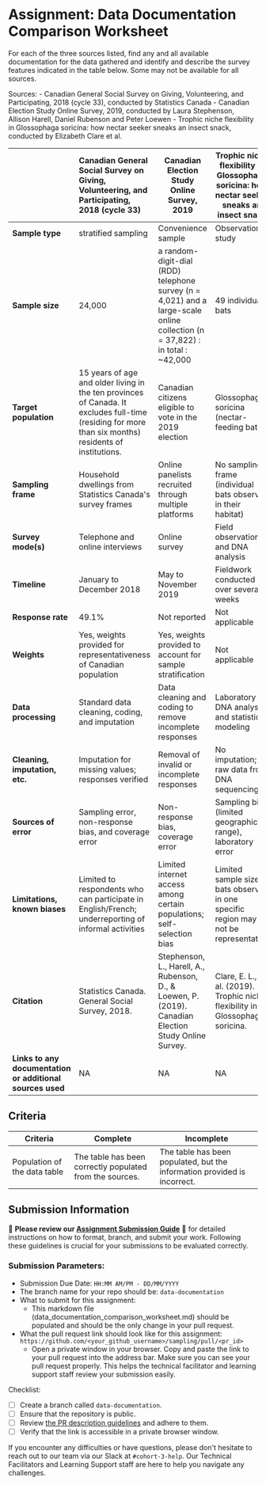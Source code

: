 # Assignment: Data Documentation Comparison Worksheet

For each of the three sources listed, find any and all available documentation for the data gathered and identify and describe the survey features indicated in the table below. Some may not be available for all sources.

Sources: - Canadian General Social Survey on Giving, Volunteering, and Participating, 2018 (cycle 33), conducted by Statistics Canada - Canadian Election Study Online Survey, 2019, conducted by Laura Stephenson, Allison Harell, Daniel Rubenson and Peter Loewen - Trophic niche flexibility in Glossophaga soricina: how nectar seeker sneaks an insect snack, conducted by Elizabeth Clare et al.

|                                                       | Canadian General Social Survey on Giving, Volunteering, and Participating, 2018 (cycle 33) | Canadian Election Study Online Survey, 2019 | Trophic niche flexibility in Glossophaga soricina: how nectar seeker sneaks an insect snack |
|----------------|:--------------------|----------------|---------------------|
| **Sample type**                                           | stratified sampling                                                                                       | Convenience sample                                   | Observational study                                                                                 |
| **Sample size**                                           | 24,000                                                                                     | a random-digit-dial (RDD) telephone survey (n = 4,021) and a large-scale online collection (n = 37,822) : in total : ~42,000                                | 49 individual bats                                                                                  |
| **Target population**                                     | 15 years of age and older living in the ten provinces of Canada. It excludes full-time (residing for more than six months) residents of institutions.                                                              | Canadian citizens eligible to vote in the 2019 election | Glossophaga soricina (nectar-feeding bats)                                                          |
| **Sampling frame**                                        | Household dwellings from Statistics Canada's survey frames                                                | Online panelists recruited through multiple platforms | No sampling frame (individual bats observed in their habitat)                                       |
| **Survey mode(s)**                                        | Telephone and online interviews                                                                          | Online survey                                        | Field observation and DNA analysis                                                                  |
| **Timeline**                                              | January to December 2018                                                                                 | May to November 2019                                | Fieldwork conducted over several weeks                                                              |
| **Response rate**                                         | 49.1%                                                                                                   | Not reported                                         | Not applicable                                                                                      |
| **Weights**                                               | Yes, weights provided for representativeness of Canadian population                                      | Yes, weights provided to account for sample stratification | Not applicable                                                                                      |
| **Data processing**                                       | Standard data cleaning, coding, and imputation                                                           | Data cleaning and coding to remove incomplete responses | Laboratory DNA analysis and statistical modeling                                                    |
| **Cleaning, imputation, etc.**                           | Imputation for missing values; responses verified                                                        | Removal of invalid or incomplete responses           | No imputation; raw data from DNA sequencing                                                         |
| **Sources of error**                                      | Sampling error, non-response bias, and coverage error                                                    | Non-response bias, coverage error                   | Sampling bias (limited geographical range), laboratory error                                        |
| **Limitations, known biases**                             | Limited to respondents who can participate in English/French; underreporting of informal activities       | Limited internet access among certain populations; self-selection bias | Limited sample size; bats observed in one specific region may not be representative                 |
| **Citation**                                              | Statistics Canada. General Social Survey, 2018.                                                          | Stephenson, L., Harell, A., Rubenson, D., & Loewen, P. (2019). Canadian Election Study Online Survey. | Clare, E. L., et al. (2019). Trophic niche flexibility in Glossophaga soricina.                       |
| **Links to any documentation or additional sources used** |         NA                                             |    NA   |                      NA                        | 

## Criteria

|Criteria|Complete|Incomplete|
|--------|----|----|
|Population of the data table|The table has been correctly populated from the sources.|The table has been populated, but the information provided is incorrect.|

## Submission Information

🚨 **Please review our [Assignment Submission Guide](https://github.com/UofT-DSI/onboarding/blob/main/onboarding_documents/submissions.md)** 🚨 for detailed instructions on how to format, branch, and submit your work. Following these guidelines is crucial for your submissions to be evaluated correctly.

### Submission Parameters:
* Submission Due Date: `HH:MM AM/PM - DD/MM/YYYY`
* The branch name for your repo should be: `data-documentation`
* What to submit for this assignment:
     * This markdown file (data_documentation_comparison_worksheet.md) should be populated and should be the only change in your pull request.
* What the pull request link should look like for this assignment: `https://github.com/<your_github_username>/sampling/pull/<pr_id>`
     * Open a private window in your browser. Copy and paste the link to your pull request into the address bar. Make sure you can see your pull request properly. This helps the technical facilitator and learning support staff review your submission easily.

Checklist:
- [ ] Create a branch called `data-documentation`.
- [ ] Ensure that the repository is public.
- [ ] Review [the PR description guidelines](https://github.com/UofT-DSI/onboarding/blob/main/onboarding_documents/submissions.md#guidelines-for-pull-request-descriptions) and adhere to them.
- [ ] Verify that the link is accessible in a private browser window.

If you encounter any difficulties or have questions, please don't hesitate to reach out to our team via our Slack at `#cohort-3-help`. Our Technical Facilitators and Learning Support staff are here to help you navigate any challenges.
